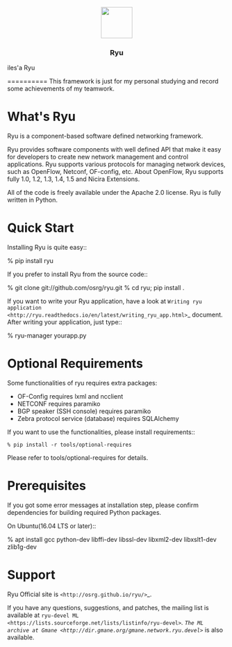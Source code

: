 <p align="center">
  <a href="https://github.com/GFVOD/ryu">
    <img src="http://osrg.github.io/ryu/css/images/LogoSet02.png" alt="" width=72 height=72>
  </a>

  <h3 align="center">Ryu</h3>iles'a Ryu

==========
This framework is just for my personal studying and record some achievements of my teamwork.


What's Ryu
==========
Ryu is a component-based software defined networking framework.

Ryu provides software components with well defined API that make it
easy for developers to create new network management and control
applications. Ryu supports various protocols for managing network
devices, such as OpenFlow, Netconf, OF-config, etc. About OpenFlow,
Ryu supports fully 1.0, 1.2, 1.3, 1.4, 1.5 and Nicira Extensions.

All of the code is freely available under the Apache 2.0 license. Ryu
is fully written in Python.


Quick Start
===========
Installing Ryu is quite easy::

   % pip install ryu

If you prefer to install Ryu from the source code::

   % git clone git://github.com/osrg/ryu.git
   % cd ryu; pip install .

If you want to write your Ryu application, have a look at
`Writing ryu application <http://ryu.readthedocs.io/en/latest/writing_ryu_app.html>`_ document.
After writing your application, just type::

   % ryu-manager yourapp.py


Optional Requirements
=====================

Some functionalities of ryu requires extra packages:

- OF-Config requires lxml and ncclient
- NETCONF requires paramiko
- BGP speaker (SSH console) requires paramiko
- Zebra protocol service (database) requires SQLAlchemy

If you want to use the functionalities, please install requirements::

    % pip install -r tools/optional-requires

Please refer to tools/optional-requires for details.


Prerequisites
=============
If you got some error messages at installation step, please confirm
dependencies for building required Python packages.

On Ubuntu(16.04 LTS or later)::

  % apt install gcc python-dev libffi-dev libssl-dev libxml2-dev libxslt1-dev zlib1g-dev


Support
=======
Ryu Official site is `<http://osrg.github.io/ryu/>`_.

If you have any
questions, suggestions, and patches, the mailing list is available at
`ryu-devel ML
<https://lists.sourceforge.net/lists/listinfo/ryu-devel>`_.
`The ML archive at Gmane <http://dir.gmane.org/gmane.network.ryu.devel>`_
is also available.
